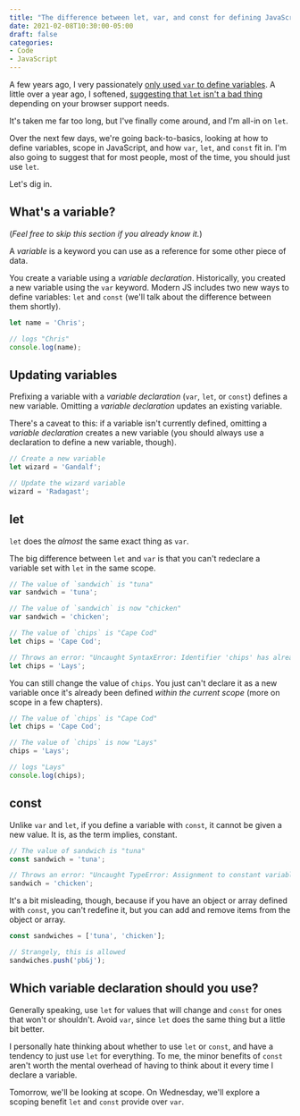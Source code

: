 ```yaml
---
title: "The difference between let, var, and const for defining JavaScript variables (and why you should probably just use let)"
date: 2021-02-08T10:30:00-05:00
draft: false
categories:
- Code
- JavaScript
---
```


A few years ago, I very passionately [only used `var` to define variables](/why-i-dont-use-let-const-or-fat-arrow-functions-and-you-shouldnt-either/). A little over a year ago, I softened, [suggesting that `let` isn't a bad thing](/using-let-to-declare-variables/) depending on your browser support needs.

It's taken me far too long, but I've finally come around, and I'm all-in on `let`.

Over the next few days, we're going back-to-basics, looking at how to define variables, scope in JavaScript, and how `var`, `let`, and `const` fit in. I'm also going to suggest that for most people, most of the time, you should just use `let`.

Let's dig in.

## What's a variable?

(_Feel free to skip this section if you already know it._)

A _variable_ is a keyword you can use as a reference for some other piece of data.

You create a variable using a _variable declaration_. Historically, you created a new variable using the `var` keyword. Modern JS includes two new ways to define variables: `let` and `const` (we'll talk about the difference between them shortly).

```js
let name = 'Chris';

// logs "Chris"
console.log(name);
```

## Updating variables

Prefixing a variable with a _variable declaration_ (`var`, `let`, or `const`) defines a new variable. Omitting a _variable declaration_ updates an existing variable.

There's a caveat to this: if a variable isn't currently defined, omitting a _variable declaration_ creates a new variable (you should always use a declaration to define a new variable, though).

```js
// Create a new variable
let wizard = 'Gandalf';

// Update the wizard variable
wizard = 'Radagast';
```

## let

`let` does the *almost* the same exact thing as `var`.

The big difference between `let` and `var` is that you can't redeclare a variable set with `let` in the same scope.

```js
// The value of `sandwich` is "tuna"
var sandwich = 'tuna';

// The value of `sandwich` is now "chicken"
var sandwich = 'chicken';

// The value of `chips` is "Cape Cod"
let chips = 'Cape Cod';

// Throws an error: "Uncaught SyntaxError: Identifier 'chips' has already been declared"
let chips = 'Lays';
```

You can still change the value of `chips`. You just can't declare it as a new variable once it's already been defined *within the current scope* (more on scope in a few chapters).

```js
// The value of `chips` is "Cape Cod"
let chips = 'Cape Cod';

// The value of `chips` is now "Lays"
chips = 'Lays';

// logs "Lays"
console.log(chips);
```

## const

Unlike `var` and `let`, if you define a variable with `const`, it cannot be given a new value. It is, as the term implies, constant.

```js
// The value of sandwich is "tuna"
const sandwich = 'tuna';

// Throws an error: "Uncaught TypeError: Assignment to constant variable."
sandwich = 'chicken';
```

It's a bit misleading, though, because if you have an object or array defined with `const`, you can't redefine it, but you can add and remove items from the object or array.

```js
const sandwiches = ['tuna', 'chicken'];

// Strangely, this is allowed
sandwiches.push('pb&j');
```

## Which variable declaration should you use?

Generally speaking, use `let` for values that will change and `const` for ones that won't or shouldn't. Avoid `var`, since `let` does the same thing but a little bit better.

I personally hate thinking about whether to use `let` or `const`, and have a tendency to just use `let` for everything. To me, the minor benefits of `const` aren't worth the mental overhead of having to think about it every time I declare a variable.

Tomorrow, we'll be looking at scope. On Wednesday, we'll explore a scoping benefit `let` and `const` provide over `var`.